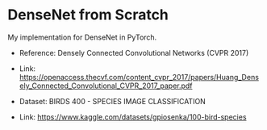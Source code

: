 # DenseNet from Scratch
My implementation for DenseNet in PyTorch.

- Reference: Densely Connected Convolutional Networks (CVPR 2017)
- Link: https://openaccess.thecvf.com/content_cvpr_2017/papers/Huang_Densely_Connected_Convolutional_CVPR_2017_paper.pdf


- Dataset: BIRDS 400 - SPECIES IMAGE CLASSIFICATION
- Link: https://www.kaggle.com/datasets/gpiosenka/100-bird-species
